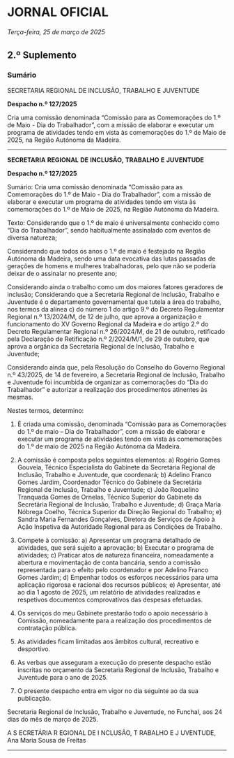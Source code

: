 # JORNAL OFICIAL

###### Terça-feira, 25 de março de 2025

## **2.º Suplemento**

### **Sumário**

SECRETARIA REGIONAL DE INCLUSÃO, TRABALHO E JUVENTUDE

**Despacho n.º 127/2025**

Cria uma comissão denominada “Comissão para as Comemorações do 1.º de Maio 
                    - Dia do Trabalhador”, com a missão de elaborar e executar um programa de
atividades tendo em vista às comemorações do 1.º de Maio de 2025, na Região
Autónoma da Madeira.




---

**SECRETARIA** **REGIONAL** **DE** **INCLUSÃO,** **TRABALHO** **E** **JUVENTUDE**


**Despacho n.º 127/2025**


Sumário:
Cria uma comissão denominada “Comissão para as Comemorações do 1.º de Maio - Dia do Trabalhador”, com a missão de elaborar e
executar um programa de atividades tendo em vista às comemorações do 1.º de Maio de 2025, na Região Autónoma da Madeira.

Texto:
Considerando que o 1.º de maio é universalmente conhecido como “Dia do Trabalhador”, sendo habitualmente assinalado
com eventos de diversa natureza;

Considerando que todos os anos o 1.º de maio é festejado na Região Autónoma da Madeira, sendo uma data evocativa das
lutas passadas de gerações de homens e mulheres trabalhadoras, pelo que não se poderia deixar de o assinalar no presente ano;

Considerando ainda o trabalho como um dos maiores fatores geradores de inclusão;
Considerando que a Secretaria Regional de Inclusão, Trabalho e Juventude é o departamento governamental que tutela a
área do trabalho, nos termos da alínea c) do número 1 do artigo 9.º do Decreto Regulamentar Regional n.º 13/2024/M, de 12
de julho, que aprova a organização e funcionamento do XV Governo Regional da Madeira e do artigo 2.º do Decreto
Regulamentar Regional n.º 26/2024/M, de 21 de outubro, retificado pela Declaração de Retificação n.º 2/2024/M/1, de 29 de
outubro, que aprova a orgânica da Secretaria Regional de Inclusão, Trabalho e Juventude;

Considerando ainda que, pela Resolução do Conselho do Governo Regional n.º 43/2025, de 14 de fevereiro, a Secretaria
Regional de Inclusão, Trabalho e Juventude foi incumbida de organizar as comemorações do “Dia do Trabalhador” e autorizar
a realização dos procedimentos atinentes às mesmas.

Nestes termos, determino:

1. É criada uma comissão, denominada “Comissão para as Comemorações do 1.º de maio – Dia do Trabalhador”, com a
missão de elaborar e executar um programa de atividades tendo em vista às comemorações do 1.º de maio de 2025 na
Região Autónoma da Madeira.

2. A comissão é composta pelos seguintes elementos:
a) Rogério Gomes Gouveia, Técnico Especialista do Gabinete da Secretária Regional de Inclusão, Trabalho e
Juventude, que coordenará;
b) Adelino Franco Gomes Jardim, Coordenador Técnico do Gabinete da Secretária Regional de Inclusão, Trabalho
e Juventude;
c) João Roquelino Tranquada Gomes de Ornelas, Técnico Superior do Gabinete da Secretária Regional de Inclusão,
Trabalho e Juventude;
d) Graça Maria Nóbrega Coelho, Técnica Superior da Direção Regional do Trabalho;
e) Sandra Maria Fernandes Gonçalves, Diretora de Serviços de Apoio à Ação Inspetiva da Autoridade Regional
para as Condições de Trabalho.

3. Compete à comissão:
a) Apresentar um programa detalhado de atividades, que será sujeito a aprovação;
b) Executar o programa de atividades;
c) Praticar atos de natureza financeira, nomeadamente a abertura e movimentação de conta bancária, sendo a
comissão representada para o efeito pelo coordenador e por Adelino Franco Gomes Jardim;
d) Empenhar todos os esforços necessários para uma aplicação rigorosa e racional dos recursos públicos;
e) Apresentar, até ao dia 1 agosto de 2025, um relatório de atividades realizadas e respetivos documentos
comprovativos das despesas efetuadas.

4. Os serviços do meu Gabinete prestarão todo o apoio necessário à Comissão, nomeadamente para a realização dos
procedimentos de contratação pública.

5. As atividades ficam limitadas aos âmbitos cultural, recreativo e desportivo.

6. As verbas que asseguram a execução do presente despacho estão inscritas no orçamento da Secretaria Regional de
Inclusão, Trabalho e Juventude para o ano de 2025.

7. O presente despacho entra em vigor no dia seguinte ao da sua publicação.

Secretaria Regional de Inclusão, Trabalho e Juventude, no Funchal, aos 24 dias do mês de março de 2025.

A S ECRETÁRIA R EGIONAL DE I NCLUSÃO, T RABALHO E J UVENTUDE, Ana Maria Sousa de Freitas




---
